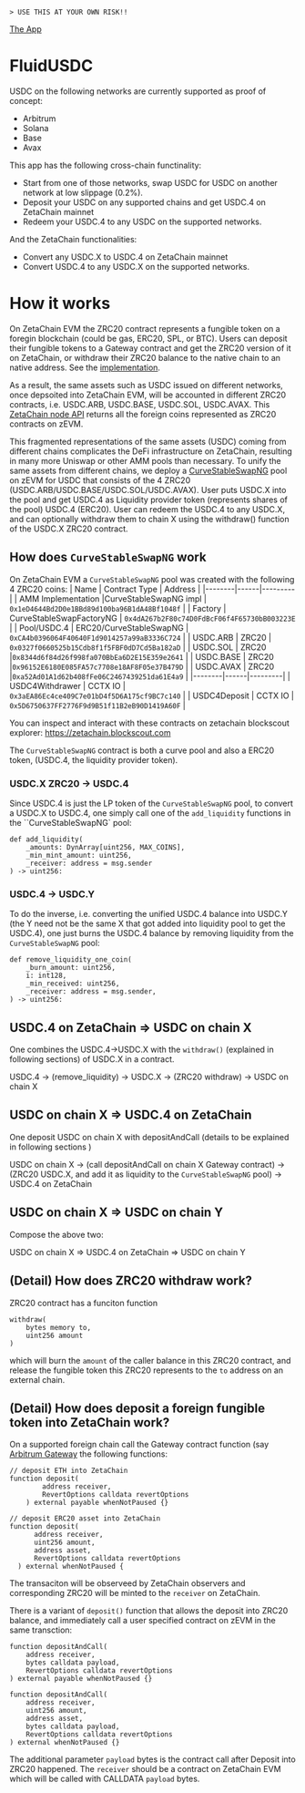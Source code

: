 ```
> USE THIS AT YOUR OWN RISK!!
```
[The App](https://brewmaster012.github.io/FluidUSDC/dist)

# FluidUSDC

USDC on the following networks are currently supported as proof of concept:
- Arbitrum
- Solana
- Base
- Avax

This app has the following cross-chain functinality:
- Start from one of those networks, swap USDC for USDC on another network at low slippage (0.2%).
- Deposit your USDC on any supported chains and get USDC.4 on ZetaChain mainnet
- Redeem your USDC.4 to any USDC on the supported networks.

And the ZetaChain functionalities:
- Convert any USDC.X to USDC.4 on ZetaChain mainnet
- Convert USDC.4 to any USDC.X on the supported networks.

# How it works

On ZetaChain EVM the ZRC20 contract represents a fungible token on a
foregin blockchain (could be gas, ERC20, SPL, or BTC).  Users can
deposit their fungible tokens to a Gateway contract and get the ZRC20
version of it on ZetaChain, or withdraw their ZRC20 balance to the
native chain to an native address. See the [implementation](https://github.com/zeta-chain/protocol-contracts/blob/main/contracts/zevm/ZRC20.sol).


As a result, the same assets such as USDC issued on different networks,
once depsoited into ZetaChain EVM, will be accounted in different ZRC20
contracts, i.e. USDC.ARB, USDC.BASE, USDC.SOL, USDC.AVAX. This [ZetaChain
node API](https://zetachain.blockpi.network/lcd/v1/public/zeta-chain/fungible/foreign_coins) returns all the foreign coins represented as ZRC20 contracts
on zEVM.

This fragmented representations of the same assets (USDC) coming from different
chains complicates the DeFi infrastructure on ZetaChain, resulting in many
more Uniswap or other AMM pools than necessary. To unify the same assets from
different chains, we deploy a [CurveStableSwapNG](https://github.com/curvefi/stableswap-ng/blob/main/contracts/main/CurveStableSwapNG.vy) pool on zEVM for USDC that consists
of the 4 ZRC20 (USDC.ARB/USDC.BASE/USDC.SOL/USDC.AVAX).  User puts USDC.X into the pool
and get USDC.4 as Liquidity provider token (represents shares of the pool) USDC.4 (ERC20).
User can redeem the USDC.4 to any USDC.X, and can optionally withdraw them to chain X using
the withdraw() function of the USDC.X ZRC20 contract.

## How does `CurveStableSwapNG` work
On ZetaChain EVM a `CurveStableSwapNG` pool was created with the following 4 ZRC20
coins:
| Name | Contract Type | Address |
|--------|------|---------|
| AMM Implementation |CurveStableSwapNG impl  | `0x1eD4644Bd2D0e1BBd89d100ba96B1dA48Bf1048f` |
| Factory | CurveStableSwapFactoryNG | `0x4dA267b2F80c74D0FdBcF06f4F65730bB003223E` |
| Pool/USDC.4 |  ERC20/CurveStableSwapNG | `0xCA4b0396064F40640F1d9014257a99aB3336C724` |
| USDC.ARB | ZRC20 | `0x0327f0660525b15Cdb8f1f5FBF0dD7Cd5Ba182aD` |
| USDC.SOL | ZRC20 |`0x8344d6f84d26f998fa070BbEa6D2E15E359e2641` |
| USDC.BASE | ZRC20 |`0x96152E6180E085FA57c7708e18AF8F05e37B479D` |
| USDC.AVAX | ZRC20 |`0xa52Ad01A1d62b408fFe06C2467439251da61E4a9` |
|--------|------|---------|
| USDC4Withdrawer | CCTX IO | `0x3aEA86Ec4ce409C7e01bD4f5D6A175cf9BC7c140` |
| USDC4Deposit | CCTX IO | `0x5D6750637FF2776F9d9B51f11B2eB90D1419A60F` |


You can inspect and interact with these contracts on zetachain blockscout explorer: https://zetachain.blockscout.com

The `CurveStableSwapNG` contract is both a curve pool and also a
ERC20 token, (USDC.4, the liquidity provider token).

### USDC.X ZRC20 -> USDC.4
Since USDC.4 is just the LP token of the `CurveStableSwapNG` pool,
to convert a USDC.X to USDC.4, one simply call one of the `add_liquidity`
functions in the ``CurveStableSwapNG` pool:

```vyper
def add_liquidity(
    _amounts: DynArray[uint256, MAX_COINS],
    _min_mint_amount: uint256,
    _receiver: address = msg.sender
) -> uint256:

```

### USDC.4 -> USDC.Y
To do the inverse, i.e. converting the unified USDC.4 balance into
USDC.Y (the Y need not be the same X that got added into liquidity pool to get the USDC.4), one just burns the USDC.4 balance by removing liquidity from the
`CurveStableSwapNG` pool:
```vyper
def remove_liquidity_one_coin(
    _burn_amount: uint256,
    i: int128,
    _min_received: uint256,
    _receiver: address = msg.sender,
) -> uint256:
```

## USDC.4 on ZetaChain => USDC on chain X

One combines the USDC.4->USDC.X with the `withdraw()` (explained in following sections)  of USDC.X in a contract.

USDC.4 -> (remove_liquidity) -> USDC.X -> (ZRC20 withdraw) -> USDC on chain X

## USDC on chain X => USDC.4 on ZetaChain

One deposit USDC on chain X with depositAndCall (details to be explained in following sections )

USDC on chain X -> (call depositAndCall on chain X Gateway contract) -> (ZRC20 USDC.X, and add it as liquidity to the `CurveStableSwapNG` pool) -> USDC.4 on ZetaChain

## USDC on chain X => USDC on chain Y
Compose the above two:

USDC on chain X => USDC.4 on ZetaChain => USDC on chain Y

## (Detail) How does ZRC20 withdraw work?
ZRC20 contract has a funciton function
```solidity
withdraw(
    bytes memory to,
    uint256 amount
)
```
which will burn the `amount` of the caller balance in this ZRC20 contract,
and release the fungible token this ZRC20 represents to the `to` address
on an external chain.



## (Detail) How does deposit a foreign fungible token into ZetaChain work?
On a supported foreign chain call the Gateway contract
function (say [Arbitrum Gateway](https://arbiscan.io/address/0x1C53e188Bc2E471f9D4A4762CFf843d32C2C8549#writeProxyContract) the following functions:

```solidity
// deposit ETH into ZetaChain
function deposit(
        address receiver,
        RevertOptions calldata revertOptions
    ) external payable whenNotPaused {}

// deposit ERC20 asset into ZetaChain
function deposit(
      address receiver,
      uint256 amount,
      address asset,
      RevertOptions calldata revertOptions
  ) external whenNotPaused {
```

The transaciton will be observeed by ZetaChain observers and corresponding
ZRC20 will be minted to the `receiver` on ZetaChain.

There is a variant of `deposit()` function that allows the deposit into ZRC20
balance, and immediately call a user specified contract on zEVM in the same
transction:

```solidity
function depositAndCall(
    address receiver,
    bytes calldata payload,
    RevertOptions calldata revertOptions
) external payable whenNotPaused {}

function depositAndCall(
    address receiver,
    uint256 amount,
    address asset,
    bytes calldata payload,
    RevertOptions calldata revertOptions
) external whenNotPaused {}
```
The additional parameter `payload` bytes is the contract call after Deposit
into ZRC20 happened. The `receiver` should be a contract on ZetaChain EVM
which will be called with CALLDATA `payload` bytes.
